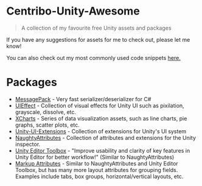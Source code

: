 # Centribo-Unity-Awesome
> A collection of my favourite free Unity assets and packages

If you have any suggestions for assets for me to check out, please let me know!

You can also check out my most commonly used code snippets [here.](https://github.com/Centribo/Useful-Unity-Assets)

# Packages
- [MessagePack](https://github.com/neuecc/MessagePack-CSharp) - Very fast serializer/deserializer for C#
- [UIEffect](https://github.com/mob-sakai/UIEffect) - Collection of visual effects for Unity UI such as pixilation, grayscale, dissolve, etc.
- [XCharts](https://github.com/monitor1394/unity-ugui-XCharts) - Series of data visualization assets, such as line charts, pie graphs, scatter plots, etc.
- [Unity-UI-Extensions](https://bitbucket.org/UnityUIExtensions/unity-ui-extensions/src/release/) - Collection of extensions for Unity's UI system
- [NaughtyAttributes](https://github.com/dbrizov/NaughtyAttributes) - Collection of attributes and extensions for the Unity inspector.
- [Unity Editor Toolbox](https://github.com/arimger/Unity-Editor-Toolbox) - "Improve usability and clarity of key features in Unity Editor for better workflow!" (Similar to NaughtyAttributes)
- [Markup Attributes](https://github.com/gasgiant/Markup-Attributes) - Similar to NaughtyAttributes and Unity Editor Toolbox, but has many more layout attributes for grouping fields. Examples include tabs, box groups, horizontal/vertical layouts, etc.
